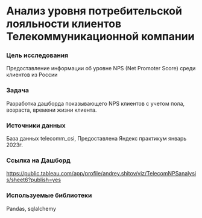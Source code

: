 # Анализ уровня потребительской лояльности клиентов Телекоммуникационной компании
### Цель исследования
Предоставление информации об уровне NPS
(Net Promoter Score) среди клиентов из России
### Задача
Разработка дашборда показывающего NPS клиентов с учетом пола, возраста, времени жизни клиента.
### Источники данных
База данных telecomm_csi, Предоставлена Яндекс практикум январь 2023г.
### Ссылка на Дашборд
https://public.tableau.com/app/profile/andrey.shitov/viz/TelecomNPSanalysis/sheet6?publish=yes
### Используемые библиотеки
Pandas, sqlalchemy
